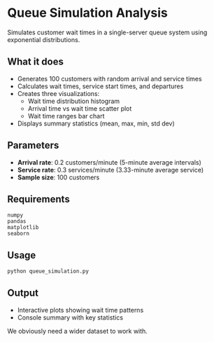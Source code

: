 # Queue Simulation Analysis

Simulates customer wait times in a single-server queue system using exponential distributions.

## What it does
- Generates 100 customers with random arrival and service times
- Calculates wait times, service start times, and departures
- Creates three visualizations:
  - Wait time distribution histogram
  - Arrival time vs wait time scatter plot
  - Wait time ranges bar chart
- Displays summary statistics (mean, max, min, std dev)

## Parameters
- **Arrival rate**: 0.2 customers/minute (5-minute average intervals)
- **Service rate**: 0.3 services/minute (3.33-minute average service)
- **Sample size**: 100 customers

## Requirements
```
numpy
pandas
matplotlib
seaborn
```

## Usage
```bash
python queue_simulation.py
```

## Output
- Interactive plots showing wait time patterns
- Console summary with key statistics

We obviously need a wider dataset to work with.

